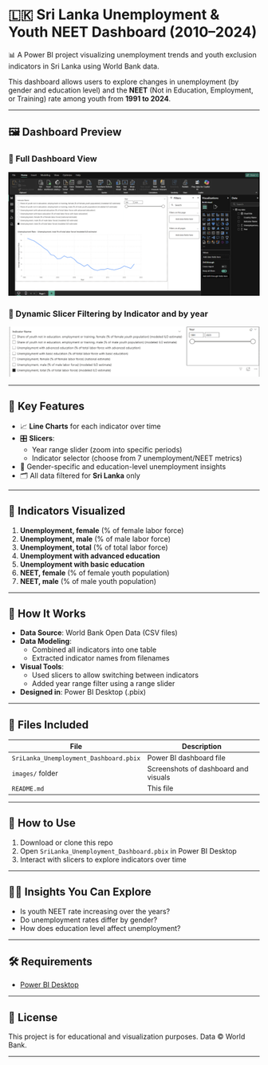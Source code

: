 # 🇱🇰 Sri Lanka Unemployment & Youth NEET Dashboard (2010–2024)

📊 A Power BI project visualizing unemployment trends and youth exclusion indicators in Sri Lanka using World Bank data.

This dashboard allows users to explore changes in unemployment (by gender and education level) and the **NEET** (Not in Education, Employment, or Training) rate among youth from **1991 to 2024**.

---

## 🖼️ Dashboard Preview

### 🔹 Full Dashboard View

![Dashboard Overview](images/thedashboard.png)

### 🔹 Dynamic Slicer Filtering by Indicator and by year

![Slicer Example](images/slicers.png)

---

## 📌 Key Features

- 📈 **Line Charts** for each indicator over time
- 🎛️ **Slicers**:
  - Year range slider (zoom into specific periods)
  - Indicator selector (choose from 7 unemployment/NEET metrics)
- 🧠 Gender-specific and education-level unemployment insights
- 🗂️ All data filtered for **Sri Lanka** only

---

## 📂 Indicators Visualized

1. **Unemployment, female** (% of female labor force)
2. **Unemployment, male** (% of male labor force)
3. **Unemployment, total** (% of total labor force)
4. **Unemployment with advanced education**
5. **Unemployment with basic education**
6. **NEET, female** (% of female youth population)
7. **NEET, male** (% of male youth population)

---

## 🔧 How It Works

- **Data Source**: World Bank Open Data (CSV files)
- **Data Modeling**:
  - Combined all indicators into one table
  - Extracted indicator names from filenames
- **Visual Tools**:
  - Used slicers to allow switching between indicators
  - Added year range filter using a range slider
- **Designed in**: Power BI Desktop (.pbix)

---

## 📁 Files Included

| File | Description |
|------|-------------|
| `SriLanka_Unemployment_Dashboard.pbix` | Power BI dashboard file |
| `images/` folder | Screenshots of dashboard and visuals |
| `README.md` | This file |

---

## 🚀 How to Use

1. Download or clone this repo
2. Open `SriLanka_Unemployment_Dashboard.pbix` in Power BI Desktop
3. Interact with slicers to explore indicators over time

---

## 🙋‍♀️ Insights You Can Explore

- Is youth NEET rate increasing over the years?
- Do unemployment rates differ by gender?
- How does education level affect unemployment?

---

## 🛠️ Requirements

- [Power BI Desktop](https://powerbi.microsoft.com/en-us/desktop/)

---

## 🤝 License

This project is for educational and visualization purposes. Data © World Bank.

---

